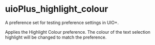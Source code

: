 # uioPlus_highlight_colour

A preference set for testing preference settings in UIO+.

Applies the Highlight Colour preference. The colour of the text selection highlight will be changed to match the preference.
